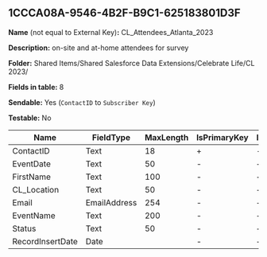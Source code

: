 ## 1CCCA08A-9546-4B2F-B9C1-625183801D3F

**Name** (not equal to External Key)**:** CL_Attendees_Atlanta_2023

**Description:** on-site and at-home attendees for survey

**Folder:** Shared Items/Shared Salesforce Data Extensions/Celebrate Life/CL 2023/

**Fields in table:** 8

**Sendable:** Yes (`ContactID` to `Subscriber Key`)

**Testable:** No

| Name | FieldType | MaxLength | IsPrimaryKey | IsNullable | DefaultValue |
| --- | --- | --- | --- | --- | --- |
| ContactID | Text | 18 | + | - |  |
| EventDate | Text | 50 | - | + |  |
| FirstName | Text | 100 | - | + |  |
| CL_Location | Text | 50 | - | + |  |
| Email | EmailAddress | 254 | - | + |  |
| EventName | Text | 200 | - | + |  |
| Status | Text | 50 | - | + |  |
| RecordInsertDate | Date |  | - | + | GetDate() |

